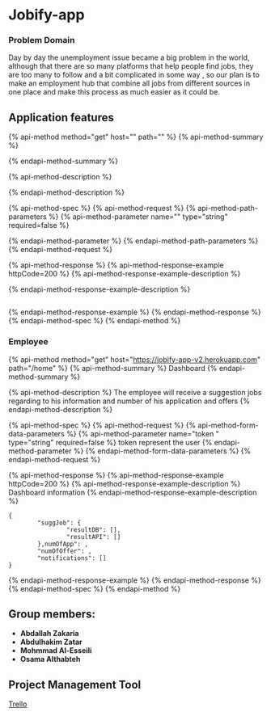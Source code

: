 # Jobify-app



### Problem Domain

Day by day the unemployment issue became a big problem in the world, although that there are so many platforms that help people find jobs, they are too many to follow and a bit complicated in some way , so our plan is to make an employment hub that combine all jobs from different sources in one place and make this process as much easier as it could be.

## Application features

{% api-method method="get" host="" path="" %}
{% api-method-summary %}

{% endapi-method-summary %}

{% api-method-description %}

{% endapi-method-description %}

{% api-method-spec %}
{% api-method-request %}
{% api-method-path-parameters %}
{% api-method-parameter name="" type="string" required=false %}

{% endapi-method-parameter %}
{% endapi-method-path-parameters %}
{% endapi-method-request %}

{% api-method-response %}
{% api-method-response-example httpCode=200 %}
{% api-method-response-example-description %}

{% endapi-method-response-example-description %}

```

```
{% endapi-method-response-example %}
{% endapi-method-response %}
{% endapi-method-spec %}
{% endapi-method %}

### Employee

{% api-method method="get" host="https://jobify-app-v2.herokuapp.com" path="/home" %}
{% api-method-summary %}
Dashboard
{% endapi-method-summary %}

{% api-method-description %}
The employee will receive a suggestion jobs regarding to his information and number of his application and  offers
{% endapi-method-description %}

{% api-method-spec %}
{% api-method-request %}
{% api-method-form-data-parameters %}
{% api-method-parameter name="token " type="string" required=false %}
token represent the user 
{% endapi-method-parameter %}
{% endapi-method-form-data-parameters %}
{% endapi-method-request %}

{% api-method-response %}
{% api-method-response-example httpCode=200 %}
{% api-method-response-example-description %}
Dashboard information
{% endapi-method-response-example-description %}

```
{
        "suggJob": {
                "resultDB": [],
                "resultAPI": []
        },numOfApp": ,
        "numOfOffer": ,
        "notifications": []
}
```
{% endapi-method-response-example %}
{% endapi-method-response %}
{% endapi-method-spec %}
{% endapi-method %}

## Group members:

* **Abdallah Zakaria**
* **Abdulhakim Zatar**
* **Mohmmad Al-Esseili**
* **Osama Althabteh**

 

## Project Management Tool

[Trello](https://trello.com/invite/b/qdMApvNd/146e1a2ec506e1d8b85d87decc563a76/englopers-jobify-v2)

